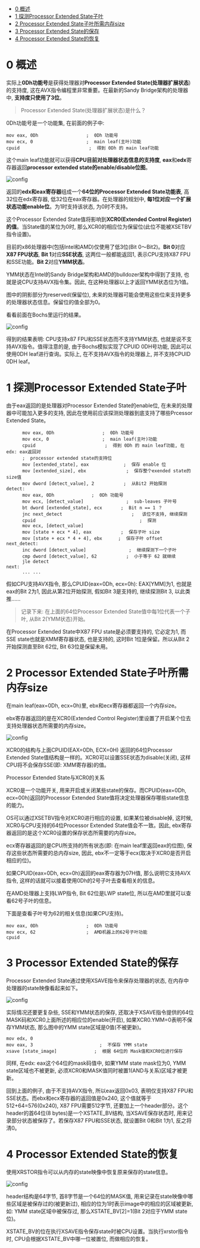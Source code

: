 
<!-- @import "[TOC]" {cmd="toc" depthFrom=1 depthTo=6 orderedList=false} -->

<!-- code_chunk_output -->

* [0 概述](#0-概述)
* [1 探测Processor Extended State子叶](#1-探测processor-extended-state子叶)
* [2 Processor Extended State子叶所需内存size](#2-processor-extended-state子叶所需内存size)
* [3 Processor Extended State的保存](#3-processor-extended-state的保存)
* [4 Processor Extended State的恢复](#4-processor-extended-state的恢复)

<!-- /code_chunk_output -->

# 0 概述

实际上**0Dh功能号**是获得处理器对**Processor Extended State(处理器扩展状态**)的支持度, 这在AVX指令编程里非常重要。在最新的Sandy Bridge架构的处理器中, **支持度只使用了3位**。

>Processor Extended State(处理器扩展状态)是什么？

0Dh功能号是一个功能集, 在前面的例子中: 

```assembly
mov eax, 0Dh                  ;  0Dh 功能号
mov ecx, 0                    ;  main leaf(主叶)功能
cpuid                          ;  得到 0Dh 的 main leaf功能
```

这个main leaf功能就可以获得**CPU目前对处理器状态信息的支持度**, **eax**和**edx**寄存器返回**processor extended state的enable/disable位图**。

![config](./images/11.png)

返回的**edx和eax寄存器**组成一个**64位的Processor Extended State功能表**, 高32位在edx寄存器, 低32位在eax寄存器。在处理器的规划中, **每1位对应一个扩展状态功能enable位**。为1时支持该状态, 为0时不支持。

这个Processor Extended State值将影响到**XCR0(Extended Control Register)的值**。当State值的某位为0时, 那么XCR0的相应位为保留位(此位不能被XSETBV指令设置)。

目前的x86处理器中(包括Intel和AMD)仅使用了低3位(Bit 0～Bit2)。**Bit 0**对应**X87 FPU状态**, **Bit 1**对应**SSE状态**, 这两位一般都能返回1, 表示CPU支持X87 FPU和SSE功能。**Bit 2**对应**YMM状态**。

YMM状态在Intel的Sandy Bridge架构和AMD的bulldozer架构中得到了支持, 也就是说CPU支持AVX指令集。因此, 在这种处理器以上才返回YMM状态位为1值。

图中的阴影部分为reserved(保留位), 未来的处理器可能会使用这些位来支持更多的处理器状态信息。保留位的值全部为0。

看看前面在Bochs里运行的结果。

![config](./images/12.png)

得到的结果表明: CPU支持x87 FPU和SSE状态而不支持YMM状态, 也就是说不支持AVX指令。值得注意的是, 由于Bochs模拟实现了CPUID 0DH号功能, 因此可以使用0DH leaf进行查询。实际上, 在不支持AVX指令的处理器上, 并不支持CPUID 0DH leaf。

# 1 探测Processor Extended State子叶

由于eax返回的是处理器对Processor Extended State的enable位, 在未来的处理器中可能加入更多的支持, 因此在使用前应该探测处理器到底支持了哪些Prcessor Extended State。

```assembly
      mov eax, 0Dh                  ;  0Dh 功能号
      mov ecx, 0                    ;  main leaf(主叶)功能
      cpuid                          ;  得到 0Dh 的 main leaf功能, 在edx: eax返回对
      ;  processor extended state的支持位
      mov [extended_state], eax             ;  保存 enable 位
      mov [extended_size], ebx               ;  保存整个exended state的size值
      mov dword [detect_value], 2           ;  从Bit2 开始探测
detect: 
      mov eax, 0Dh              ;  0Dh 功能号
      mov ecx, [detect_value]                ;  sub-leaves 子叶号
      bt dword [extended_state], ecx       ;  Bit n == 1 ？
      jnc next_detect                          ;   该位不支持, 继续探测
      cpuid                                       ;  探测
      mov ecx, [detect_value]
      mov [state + ecx * 4], eax           ;  保存子叶 size
      mov [state + ecx * 4 + 4], ebx      ;  保存子叶 offset
next_detect: 
      inc dword [detect_value]                ;  继续探测下一个子叶
      cmp dword [detect_value], 62           ;  小于等于 62 就继续
      jle detect
next: 
      ... ...
```

假如CPU支持AVX指令, 那么CPUID(eax=0Dh, ecx=0h): EAX[YMM]为1, 也就是eax的Bit 2为1, 因此从第2位开始探测, 假如Bit 3是支持的, 继续探测Bit 3, 以此类推……

>记录下来: 在上面的64位Processor Extended State值中每1位代表一个子叶, 从Bit 2(YMM状态)开始。

在Processor Extended State中X87 FPU state是必须要支持的, 它必定为1, 而 SSE state也就是XMM寄存器状态, 也是支持的, 这时Bit 1位是保留。所以从Bit 2开始探测直至Bit 62位, Bit 63位是保留未用。

# 2 Processor Extended State子叶所需内存size

在main leaf(eax=0Dh, ecx=0h)里, ebx和ecx寄存器都返回一个内存size。

ebx寄存器返回的是在XCR0(Extended Control Register)里设置了开启某个位去支持处理器状态所需要的内存size。

![config](./images/13.png)

XCR0的结构与上面CPUID(EAX=0Dh, ECX=0H) 返回的64位Processor Extended State值结构是一样的。XCR0可以设置SSE状态为disable(关闭), 这样CPU将不会保存SSE(即: XMM寄存器)的值。

Processor Extended State与XCR0的关系

XCR0是一个功能开关, 用来开启或关闭某些state的保存。而CPUID(eax=0Dh, ecx=00h)返回的Processor Extended State值将决定处理器保存哪些state信息的能力。

OS可以通过XSETBV指令对XCR0进行相应的设置, 如果某位被disable掉, 这时候, XCR0与CPU支持的64位Processor Extended State值会不一致。因此, ebx寄存器返回的是这个XCR0设置的保存状态所需要的内存size。

ecx寄存器返回的是CPU所支持的所有状态(即: 在main leaf里返回eax的位图), 保存这些状态所需要的总内存size, 因此, ebx不一定等于ecx(取决于XCR0是否开启相应的位)。

如果CPUID(eax=0Dh, ecx=0h)返回的eax寄存器为07H值, 那么说明它支持AVX指令, 这样的话就可以接着使用0Dh的2号子叶去查看相关的信息。

在AMD处理器上支持LWP指令, Bit 62位是LWP state位, 所以在AMD里就可以查看62号子叶的信息。

下面是查看子叶号为62的相关信息(如果CPU支持)。

```assembly
mov eax, 0Dh                  ;  0Dh 功能号
mov ecx, 62                   ;  AMD机器上的62号子叶功能
cpuid
```

# 3 Processor Extended State的保存

Processor Extended State通过使用XSAVE指令来保存处理器的状态, 在内存中处理器的state映像看起来如下。

![config](./images/14.png)

实际情况还要更复杂些, SSE和YMM状态的保存, 还取决于XSAVE指令提供的64位MASK码和XCR0上面所述的相应位的enable(开启), 如果XCR0.YMM=0表明不保存YMM状态, 那么图中的YMM state区域是0值(不被更新)。

```assembly
mov edx, 0
mov eax, 3                         ;  不保存 YMM state
xsave [state_image]              ;  根据 64位的 Mask值和XCR0位进行保存
```

同样, 在edx: eax这个64位的mask码值中, 如果YMM state mask位为0, YMM state区域也不被更新, 必须XCR0和MASK值同时被置1(AND与关系)区域才被更新。

回到上面的例子, 由于不支持AVX指令, 所以eax返回0x03, 表明仅支持X87 FPU和SSE状态。而ebx和ecx寄存器的返回值是0x240, 这个值就等于512+64=576(0x240), X87 FPU需要512字节, 还要加上一个header部分。这个header的首64位(8 bytes)是一个XSTATE_BV结构, 当XSAVE保存状态时, 用来记录部分状态被保存了。若保存X87 FPU和SSE状态, 就设置Bit 0和Bit 1为1, 反之将清0。

# 4 Processor Extended State的恢复

使用XRSTOR指令可以从内存的state映像中恢复原来保存的state信息。

![config](./images/15.png)

header结构是64字节, 首8字节是一个64位的MASK值, 用来记录在state映像中哪些区域是被保存过的(被更新过), 相应的位为1时表示image中的相应的区域被更新, 如: YMM state区域中被保存过, 那么XSTATE_BV[2]=1(Bit 2对应于YMM state位)。

XSTATE\_BV的位在执行XSAVE指令保存state时被CPU设置。当执行xrstor指令时, CPU会根据XSTATE\_BV中哪一位被置位, 而做相应的恢复。